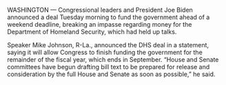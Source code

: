 WASHINGTON — Congressional leaders and President Joe Biden announced a deal Tuesday morning to fund the government ahead of a weekend deadline, breaking an impasse regarding money for the Department of Homeland Security, which had held up talks.

Speaker Mike Johnson, R-La., announced the DHS deal in a statement, saying it will allow Congress to finish funding the government for the remainder of the fiscal year, which ends in September. “House and Senate committees have begun drafting bill text to be prepared for release and consideration by the full House and Senate as soon as possible,” he said.

